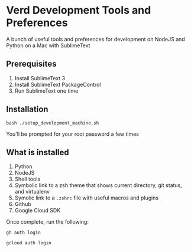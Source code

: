 # Verd Development Tools and Preferences #

A bunch of useful tools and preferences for development on NodeJS and Python on a Mac with
SublimeText

## Prerequisites
1. Install SublimeText 3
2. Install SublimeText PackageControl
3. Run SublimeText one time

## Installation
    bash ./setup_development_machine.sh

You'll be prompted for your root password a few times

## What is installed

1. Python
2. NodeJS
3. Shell tools
4. Symbolic link to a zsh theme that shows current directory, git status, and virtualenv
5. Symolic link to a `.zshrc` file with useful macros and plugins
6. Github
7. Google Cloud SDK

Once complete, run the following:
```
gh auth login
```

```
gcloud auth login
```